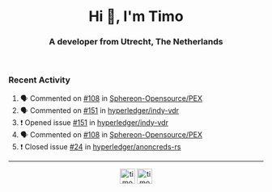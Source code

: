 <h1 align="center">Hi 👋, I'm Timo</h1>
<h3 align="center">A developer from Utrecht, The Netherlands</h3>
<br/>
<!-- https://github.com/rahuldkjain/github-profile-readme-generator --!>

<!--  <p align="left"><img src="https://github-readme-stats.vercel.app/api?username=timoglastra&show_icons=true&count_private=true&" alt="timoglastra" /></p> --!>

<!--
Github language stats
<p align="left"><img src="https://github-readme-stats.vercel.app/api/top-langs/?username=timoglastra&layout=compact" alt="timoglastra" /><p>
-->

<!-- Codestats language stats -->
<!-- <p align="left"><img src="https://codestats-readme.vercel.app/api/top-langs/?username=timoglastra&layout=compact&language_count=12" alt="timoglastra" /><p>    --!>
  
<h3>Recent Activity</h3>

<!--START_SECTION:activity-->
1. 🗣 Commented on [#108](https://github.com/Sphereon-Opensource/PEX/issues/108) in [Sphereon-Opensource/PEX](https://github.com/Sphereon-Opensource/PEX)
2. 🗣 Commented on [#151](https://github.com/hyperledger/indy-vdr/issues/151) in [hyperledger/indy-vdr](https://github.com/hyperledger/indy-vdr)
3. ❗️ Opened issue [#151](https://github.com/hyperledger/indy-vdr/issues/151) in [hyperledger/indy-vdr](https://github.com/hyperledger/indy-vdr)
4. 🗣 Commented on [#108](https://github.com/Sphereon-Opensource/PEX/issues/108) in [Sphereon-Opensource/PEX](https://github.com/Sphereon-Opensource/PEX)
5. ❗️ Closed issue [#24](https://github.com/hyperledger/anoncreds-rs/issues/24) in [hyperledger/anoncreds-rs](https://github.com/hyperledger/anoncreds-rs)
<!--END_SECTION:activity-->

---

<p align="center">
<a href="https://twitter.com/timoglastra" target="blank"><img align="center" src="https://cdn.jsdelivr.net/npm/simple-icons@3.0.1/icons/twitter.svg" alt="timoglastra" height="30" width="30" /></a>
<a href="https://linkedin.com/in/timoglastra" target="blank"><img align="center" src="https://cdn.jsdelivr.net/npm/simple-icons@3.0.1/icons/linkedin.svg" alt="timoglastra" height="30" width="30" /></a>
</p>



